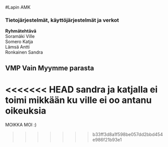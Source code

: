 #Lapin AMK 
### Tietojärjestelmät, käyttöjärjestelmät ja verkot 
**Ryhmätehtävä**<br>
Soramäki Ville<br> Somero Katja<br> Lämsä Antti<br> Ronkainen Sandra
## VMP Vain Myymme parasta

<<<<<<< HEAD
sandra ja katjalla ei toimi mikkään ku ville ei oo antanu oikeuksia
=======
MOIKKA MOI :) 
>>>>>>> b33ff3d8a1f598be057dd2bbd454e986f21b93e1
